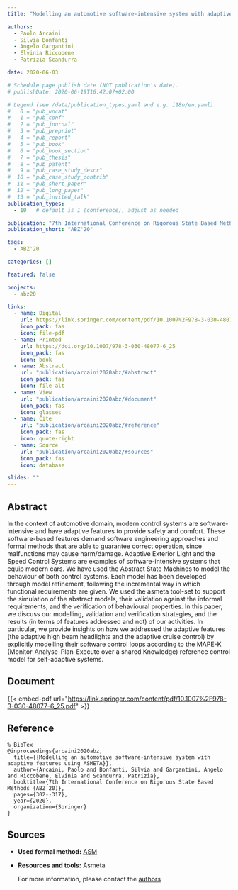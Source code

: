 ```yaml
---
title: "Modelling an automotive software-intensive system with adaptive features using ASMETA"

authors:
  - Paolo Arcaini
  - Silvia Bonfanti
  - Angelo Gargantini
  - Elvinia Riccobene
  - Patrizia Scandurra

date: 2020-06-03

# Schedule page publish date (NOT publication's date).
# publishDate: 2020-06-19T16:42:07+02:00

# Legend (see /data/publication_types.yaml and e.g. i18n/en.yaml): 
#   0 = "pub_uncat"
#   1 = "pub_conf"
#   2 = "pub_journal"
#   3 = "pub_preprint"
#   4 = "pub_report"
#   5 = "pub_book"
#   6 = "pub_book_section"
#   7 = "pub_thesis"
#   8 = "pub_patent"
#   9 = "pub_case_study_descr"
#  10 = "pub_case_study_contrib"
#  11 = "pub_short_paper"
#  12 = "pub_long_paper"
#  13 = "pub_invited_talk"
publication_types:
  - 10   # default is 1 (conference), adjust as needed

publication: "7th International Conference on Rigorous State Based Methods (ABZ'20)"
publication_short: "ABZ'20"

tags:
  - ABZ'20

categories: []

featured: false

projects:
  - abz20

links:
  - name: Digital
    url: https://link.springer.com/content/pdf/10.1007%2F978-3-030-48077-6_25.pdf
    icon_pack: fas
    icon: file-pdf
  - name: Printed
    url: https://doi.org/10.1007/978-3-030-48077-6_25
    icon_pack: fas
    icon: book
  - name: Abstract
    url: "publication/arcaini2020abz/#abstract"
    icon_pack: fas
    icon: file-alt
  - name: View
    url: "publication/arcaini2020abz/#document"
    icon_pack: fas
    icon: glasses
  - name: Cite
    url: "publication/arcaini2020abz/#reference"
    icon_pack: fas
    icon: quote-right
  - name: Source
    url: "publication/arcaini2020abz/#sources"
    icon_pack: fas
    icon: database

slides: ""
---
```


## Abstract

In the context of automotive domain, modern control systems are software-intensive and have adaptive features to provide safety and comfort. These software-based features demand software engineering approaches and formal methods that are able to guarantee correct operation, since malfunctions may cause harm/damage. Adaptive Exterior Light and the Speed Control Systems are examples of software-intensive systems that equip modern cars. We have used the Abstract State Machines to model the behaviour of both control systems. Each model has been developed through model refinement, following the incremental way in which functional requirements are given. We used the asmeta tool-set to support the simulation of the abstract models, their validation against the informal requirements, and the verification of behavioural properties. In this paper, we discuss our modelling, validation and verification strategies, and the results (in terms of features addressed and not) of our activities. In particular, we provide insights on how we addressed the adaptive features (the adaptive high beam headlights and the adaptive cruise control) by explicitly modelling their software control loops according to the MAPE-K (Monitor-Analyse-Plan-Execute over a shared Knowledge) reference control model for self-adaptive systems.

## Document

{{< embed-pdf url="https://link.springer.com/content/pdf/10.1007%2F978-3-030-48077-6_25.pdf" >}}

## Reference

```
% BibTex
@inproceedings{arcaini2020abz,
  title={{Modelling an automotive software-intensive system with adaptive features using ASMETA}},
  author={Arcaini, Paolo and Bonfanti, Silvia and Gargantini, Angelo and Riccobene, Elvinia and Scandurra, Patrizia},
  booktitle={7th International Conference on Rigorous State Based Methods (ABZ'20)},
  pages={302--317},
  year={2020},
  organization={Springer}
}
```

## Sources

- **Used formal method:**
  [ASM](/method/asm)
- **Resources and tools:**
  Asmeta

  For more information, please contact the <a href ="mailto:silvia.bonfanti@unibg.it;arcaini@nii.ac.jp;angelo.gargantini@unibg.it;scandurra@unibg.it;elvinia.riccobene@unimi.it">authors</a>
